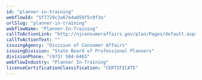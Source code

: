 ```yaml
---
id: "planner-in-training"
webflowId: "5f7729c3a67e4a059f5c0f3a"
urlSlug: "planner-in-training"
webflowName: "Planner-In-Training"
callToActionLink: "http://njconsumeraffairs.gov/plan/Pages/default.aspx"
callToActionText: ""
issuingAgency: "Division of Consumer Affairs"
issuingDivision: "State Board of Professional Planners"
divisionPhone: "(973) 504-6465"
webflowIndustry: "Planner In-Training"
licenseCertificationClassification: "CERTIFICATE"
---
```

